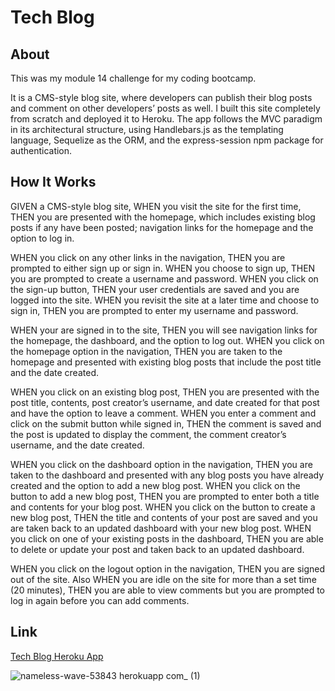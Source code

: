 # Tech Blog

## About

This was my module 14 challenge for my coding bootcamp.

It is a CMS-style blog site, where developers can publish their blog posts and comment on other developers’ posts as well. I built this site completely from scratch and deployed it to Heroku. The app follows the MVC paradigm in its architectural structure, using Handlebars.js as the templating language, Sequelize as the ORM, and the express-session npm package for authentication.

## How It Works

GIVEN a CMS-style blog site, WHEN you visit the site for the first time, THEN you are presented with the homepage, which includes existing blog posts if any have been posted; navigation links for the homepage and the option to log in.

WHEN you click on any other links in the navigation, THEN you are prompted to either sign up or sign in. WHEN you choose to sign up, THEN you are prompted to create a username and password. WHEN you click on the sign-up button, THEN your user credentials are saved and you are logged into the site. WHEN you revisit the site at a later time and choose to sign in, THEN you are prompted to enter my username and password.

WHEN your are signed in to the site, THEN you will see navigation links for the homepage, the dashboard, and the option to log out. WHEN you click on the homepage option in the navigation, THEN you are taken to the homepage and presented with existing blog posts that include the post title and the date created.

WHEN you click on an existing blog post, THEN you are presented with the post title, contents, post creator’s username, and date created for that post and have the option to leave a comment. WHEN you enter a comment and click on the submit button while signed in, THEN the comment is saved and the post is updated to display the comment, the comment creator’s username, and the date created.

WHEN you click on the dashboard option in the navigation, THEN you are taken to the dashboard and presented with any blog posts you have already created and the option to add a new blog post. WHEN you click on the button to add a new blog post, THEN you are prompted to enter both a title and contents for your blog post. WHEN you click on the button to create a new blog post, THEN the title and contents of your post are saved and you are taken back to an updated dashboard with your new blog post. WHEN you click on one of your existing posts in the dashboard, THEN you are able to delete or update your post and taken back to an updated dashboard.

WHEN you click on the logout option in the navigation, THEN you are signed out of the site. Also WHEN you are idle on the site for more than a set time (20 minutes), THEN you are able to view comments but you are prompted to log in again before you can add comments.

## Link

[Tech Blog Heroku App](https://nameless-wave-53843.herokuapp.com/)

![nameless-wave-53843 herokuapp com_ (1)](https://user-images.githubusercontent.com/99151426/189772200-3bf988b9-0bc1-49d6-b85d-d193667aeb8c.png)


